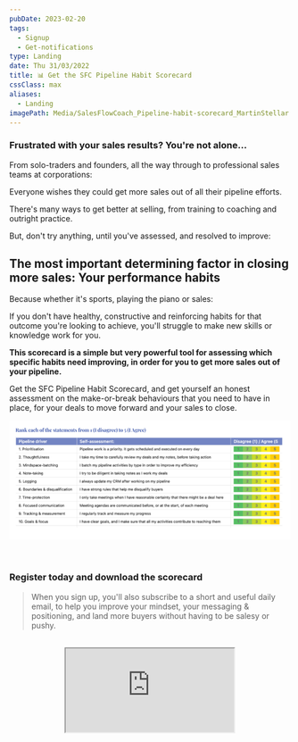 ```yaml
---
pubDate: 2023-02-20
tags:
  - Signup
  - Get-notifications
type: Landing
date: Thu 31/03/2022
title: 📊 Get the SFC Pipeline Habit Scorecard
cssClass: max
aliases:
  - Landing
imagePath: Media/SalesFlowCoach_Pipeline-habit-scorecard_MartinStellar.png
---
```


### Frustrated with your sales results? You're not alone...

From solo-traders and founders, all the way through to professional sales teams at corporations:

Everyone wishes they could get more sales out of all their pipeline efforts.

There's many ways to get better at selling, from training to coaching and outright practice.

But, don't try anything, until you've assessed, and resolved to improve:

## The most important determining factor in closing more sales: Your performance habits

Because whether it's sports, playing the piano or sales:

If you don't have healthy, constructive and reinforcing habits for that outcome you're looking to achieve, you'll struggle to make new skills or knowledge work for you.

**This scorecard is a simple but very powerful tool for assessing which specific habits need improving, in order for you to get more sales out of your pipeline.**

Get the SFC Pipeline Habit Scorecard, and get yourself an honest assessment on the make-or-break behaviours that you need to have in place, for your deals to move forward and your sales to close.

![](Media/SalesFlowCoach_Pipeline-habit-scorecard_MartinStellar.png)

<br />

### Register today and download the scorecard

> When you sign up, you'll also subscribe to a short and useful daily email, to help you improve your mindset, your messaging & positioning, and land more buyers without having to be salesy or pushy.

<br />


 <iframe src="https://personal.salesflowcoach.app/mailerlite-form-plain_embeddable" allow="fullscreen" allowfullscreen="" style="width: 60%; margin: 0 auto; display: block;"></iframe>
<br />